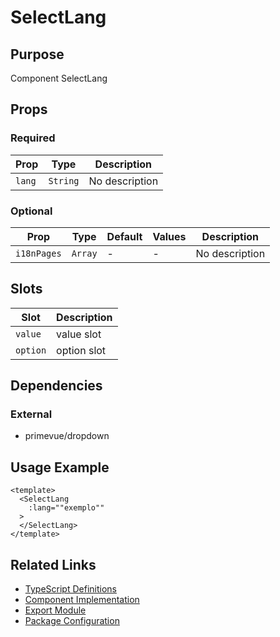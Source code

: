 # SelectLang

## Purpose

Component SelectLang

## Props

### Required

| Prop   | Type     | Description    |
| ------ | -------- | -------------- |
| `lang` | `String` | No description |

### Optional

| Prop        | Type    | Default | Values | Description    |
| ----------- | ------- | ------- | ------ | -------------- |
| `i18nPages` | `Array` | -       | -      | No description |

## Slots

| Slot     | Description |
| -------- | ----------- |
| `value`  | value slot  |
| `option` | option slot |

## Dependencies

### External

- primevue/dropdown

## Usage Example

```vue
<template>
  <SelectLang
    :lang=""exemplo""
  >
  </SelectLang>
</template>
```

## Related Links

- [TypeScript Definitions](./SelectLang.d.ts)
- [Component Implementation](./SelectLang.vue)
- [Export Module](./selectlang.js)
- [Package Configuration](./package.json)
